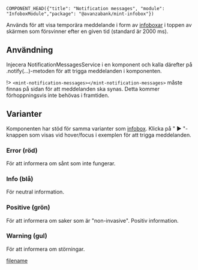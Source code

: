 `COMPONENT_HEAD({"title": "Notification messages", "module": "InfoboxModule","package": "@avanzabank/mint-infobox"})`



Används för att visa temporära meddelande i form av [infoboxar](infobox) i toppen av skärmen som försvinner efter en given tid (standard är 2000 ms).

## Användning
Injecera NotificationMessagesService i en komponent och kalla därefter på .notify(...)-metoden för att trigga meddelanden i komponenten.

!> `<mint-notification-messages></mint-notification-messages>` måste finnas på sidan för att meddelanden ska synas.
Detta kommer förhoppningsvis inte behövas i framtiden.

## Varianter
Komponenten har stöd för samma varianter som [infobox](infobox). Klicka på " ▶︎ "-knappen som visas vid hover/focus i exemplen för att trigga meddelanden.

### Error (röd)
För att informera om sånt som inte fungerar.

<div class="component-example-container" data-example-path="/mint/infobox/#/error"></div>

### Info (blå)
För neutral information.

<div class="component-example-container" data-example-path="/mint/infobox/#/info"></div>

### Positive (grön)
För att informera om saker som är "non-invasive". Positiv information.

<div class="component-example-container" data-example-path="/mint/infobox/#/positive"></div>

### Warning (gul)
För att informera om störningar.

<div class="component-example-container" data-example-path="/mint/infobox/#/warning"></div>

[filename](includes/_componentFooter.md ':include')
